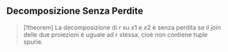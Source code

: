 ## Decomposizione Senza Perdite

> [!theorem] 
La decomposizione di $r$ su $x_{}1$ e $x_{}2$ è senza perdita se il join delle due proiezioni è uguale ad $r$ stessa, cioè non contiene tuple spurie.